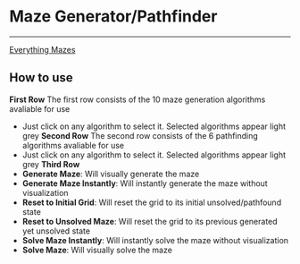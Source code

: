 # Maze Generator/Pathfinder
---
[Everything Mazes](everythingmazes.netlify.app)



## How to use
__First Row__
The first row consists of the 10 maze generation algorithms avaliable for use
* Just click on any algorithm to select it. Selected algorithms appear light grey
__Second Row__
The second row consists of the 6 pathfinding algorithms avaliable for use
* Just click on any algorithm to select it. Selected algorithms appear light grey
__Third Row__
* **Generate Maze**: Will visually generate the maze
* **Generate Maze Instantly**: Will instantly generate the maze without visualization
* **Reset to Initial Grid**: Will reset the grid to its initial unsolved/pathfound state
* **Reset to Unsolved Maze**: Will reset the grid to its previous generated yet unsolved state
* **Solve Maze Instantly**: Will instantly solve the maze without visualization
* **Solve Maze**: Will visually solve the maze


